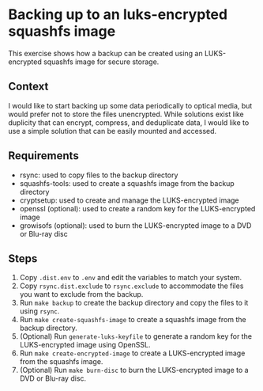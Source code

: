 # Backing up to an luks-encrypted squashfs image

This exercise shows how a backup can be created using an LUKS-encrypted squashfs image for secure storage.

## Context

I would like to start backing up some data periodically to optical media, but would prefer not to store the files unencrypted. While solutions exist like duplicity that can encrypt, compress, and deduplicate data, I would like to use a simple solution that can be easily mounted and accessed.

## Requirements

- rsync: used to copy files to the backup directory
- squashfs-tools: used to create a squashfs image from the backup directory
- cryptsetup: used to create and manage the LUKS-encrypted image
- openssl (optional): used to create a random key for the LUKS-encrypted image
- growisofs (optional): used to burn the LUKS-encrypted image to a DVD or Blu-ray disc

## Steps

1. Copy `.dist.env` to `.env` and edit the variables to match your system.
2. Copy `rsync.dist.exclude` to `rsync.exclude` to accommodate the files you want to exclude from the backup.
3. Run `make backup` to create the backup directory and copy the files to it using `rsync`.
4. Run `make create-squashfs-image` to create a squashfs image from the backup directory.
5. (Optional) Run `generate-luks-keyfile` to generate a random key for the LUKS-encrypted image using OpenSSL.
6. Run `make create-encrypted-image` to create a LUKS-encrypted image from the squashfs image.
7. (Optional) Run `make burn-disc` to burn the LUKS-encrypted image to a DVD or Blu-ray disc.